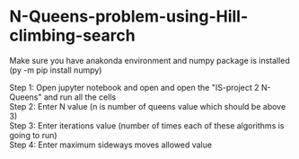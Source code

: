 # N-Queens-problem-using-Hill-climbing-search

Make sure you have anakonda environment and numpy package is installed (py -m pip install numpy)

Step 1: Open jupyter notebook and open and open the "IS-project 2 N-Queens" and run all the cells <br/>
Step 2: Enter N value (n is number of queens value which should be above 3) <br/>
Step 3: Enter iterations value (number of times each of these algorithms is going to run) <br/>
Step 4: Enter maximum sideways moves allowed value
